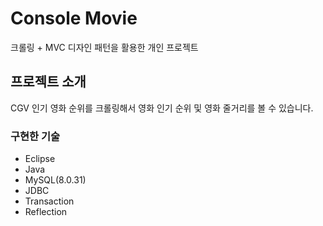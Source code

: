 # Console Movie 
크롤링 + MVC 디자인 패턴을 활용한 개인 프로젝트

## 프로젝트 소개
CGV 인기 영화 순위를 크롤링해서 영화 인기 순위 및 영화 줄거리를 볼 수 있습니다.
<br>

### 구현한 기술
- Eclipse
- Java
- MySQL(8.0.31)
- JDBC
- Transaction
- Reflection
